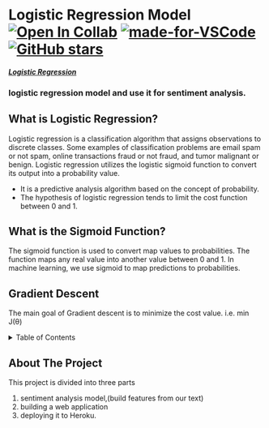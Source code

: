 # Logistic Regression Model [![Open In Collab](https://colab.research.google.com/assets/colab-badge.svg)](https://colab.research.google.com/github/Naereen/badges) [![made-for-VSCode](https://img.shields.io/badge/Made%20for-VSCode-1f425f.svg)](https://code.visualstudio.com/) [![GitHub stars](https://img.shields.io/github/stars/Naereen/StrapDown.js.svg?style=social&label=Star&maxAge=2592000)](https://GitHub.com/Naereen/StrapDown.js/stargazers/) 

[***Logistic Regression***](https://towardsdatascience.com/introduction-to-logistic-regression-66248243c148)

### logistic regression model and use it for sentiment analysis. ###

## What is Logistic Regression? ##
 Logistic regression is a classification algorithm that assigns observations to discrete classes. Some examples of classification problems are email spam or not spam, online transactions fraud or not fraud, and tumor malignant or benign. Logistic regression utilizes the logistic sigmoid function to convert its output into a probability value. 
 * It is a predictive analysis algorithm based on the concept of probability.
 * The hypothesis of logistic regression tends to limit the cost function between 0 and 1.
 
 ## What is the Sigmoid Function? ##
 The sigmoid function is used to convert map values to probabilities. The function maps any real value into another value between 0 and 1. In machine learning, we use sigmoid to map predictions to probabilities.

 ## Gradient Descent ##
 The main goal of Gradient descent is to minimize the cost value. i.e. min J(θ)

<!-- TABLE OF CONTENTS -->
<details>
  <summary>Table of Contents</summary>
  <ol>
    <li>
      <a href="#about-the-project">About The Project</a>
    </li>
    <li><a href="#web application">web application</a></li>
    <li><a href="#deploying">deploying</a></li>
    <li><a href="#license">License</a></li>
    <li><a href="#contact">Contact</a></li>
    <li><a href="#acknowledgments">Acknowledgments</a></li>
  </ol>
</details>

<!-- ABOUT THE PROJECT -->
## About The Project

This project is divided into three parts
1. sentiment analysis model,(build features from our text)
2. building a web application
3. deploying it to Heroku.
 
